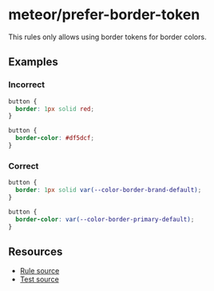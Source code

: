# meteor/prefer-border-token

This rules only allows using border tokens for border colors.

## Examples

### Incorrect

```css
button {
  border: 1px solid red;
}
```

```css
button {
  border-color: #df5dcf;
}
```

### Correct

```css
button {
  border: 1px solid var(--color-border-brand-default);
}
```

```css
button {
  border-color: var(--color-border-primary-default);
}
```

## Resources

- [Rule source](https://github.com/shopware/meteor/blob/main/packages/stylelint-plugin-meteor/src/rules/prefer-border-token/index.ts)
- [Test source](https://github.com/shopware/meteor/blob/main/packages/stylelint-plugin-meteor/src/rules/prefer-border-token/prefer-border-token.test.ts)
